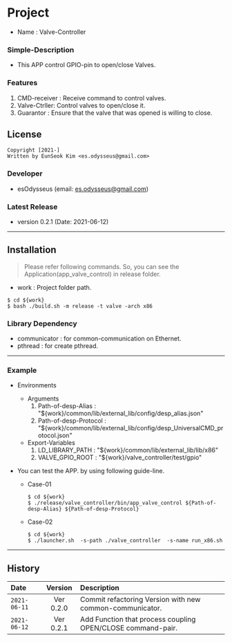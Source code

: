 # Project
- Name : Valve-Controller

### Simple-Description
- This APP control GPIO-pin to open/close Valves.

### Features
1. CMD-receiver : Receive command to control valves.
2. Valve-Ctrller: Control valves to open/close it.
3. Guarantor    : Ensure that the valve that was opened is willing to close.

## License
```
Copyright [2021-] 
Written by EunSeok Kim <es.odysseus@gmail.com>
```

### Developer
- esOdysseus (email: es.odysseus@gmail.com)

### Latest Release
- version 0.2.1 (Date: 2021-06-12)

---
## Installation
> Please refer following commands.
> So, you can see the Application(app_valve_control) in release folder.
   - work : Project folder path.

```shell
$ cd ${work}
$ bash ./build.sh -m release -t valve -arch x86
```
### Library Dependency
- communicator : for common-communication on Ethernet.
- pthread      : for create pthread.

---
### Example
- Environments
   - Arguments
      1. Path-of-desp-Alias      : "${work}/common/lib/external_lib/config/desp_alias.json"
      2. Path-of-desp-Protocol   : "${work}/common/lib/external_lib/config/desp_UniversalCMD_protocol.json"
   - Export-Variables
      1. LD_LIBRARY_PATH : "${work}/common/lib/external_lib/lib/x86"
      2. VALVE_GPIO_ROOT : "${work}/valve_controller/test/gpio"

- You can test the APP. by using following guide-line.
   - Case-01
      ```shell
      $ cd ${work}
      $ ./release/valve_controller/bin/app_valve_control ${Path-of-desp-Alias} ${Path-of-desp-Protocol}
      ```
   - Case-02
      ```shell
      $ cd ${work}
      $ ./launcher.sh  -s-path ./valve_controller  -s-name run_x86.sh
      ```

---
## History
Date | Version | Description
:----|:----:|:----
`2021-06-11` | Ver 0.2.0 | Commit refactoring Version with new common-communicator.
`2021-06-12` | Ver 0.2.1 | Add Function that process coupling OPEN/CLOSE command-pair.
